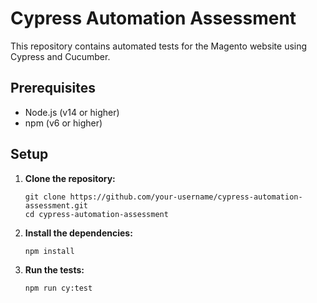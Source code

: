 # Cypress Automation Assessment

This repository contains automated tests for the Magento website using Cypress and Cucumber.

## Prerequisites

- Node.js (v14 or higher)
- npm (v6 or higher)

## Setup

1. **Clone the repository:**
    ```
   git clone https://github.com/your-username/cypress-automation-assessment.git
   cd cypress-automation-assessment
    ```
2. **Install the dependencies:**
    ```bash
    npm install
    ```
3. **Run the tests:**
    ```bash
    npm run cy:test
    ```

